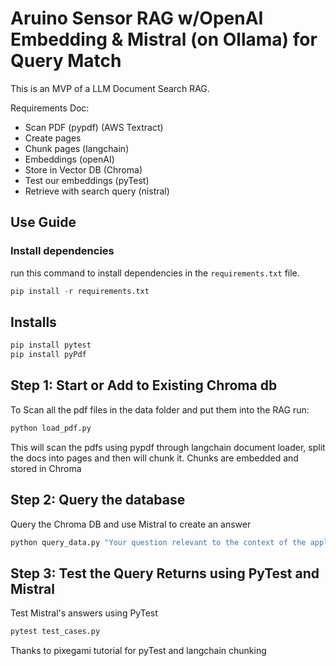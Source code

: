 # Aruino Sensor RAG w/OpenAI Embedding & Mistral (on Ollama) for Query Match

This is an MVP of a LLM Document Search RAG. 

Requirements Doc:
* Scan PDF (pypdf) (AWS Textract)
* Create pages
* Chunk pages (langchain) 
* Embeddings (openAI) 
* Store in Vector DB (Chroma) 
* Test our embeddings (pyTest)
* Retrieve with search query (nistral)

## Use Guide
### Install dependencies
run this command to install dependencies in the `requirements.txt` file. 

```python
pip install -r requirements.txt
```




## Installs
```python
pip install pytest 
pip install pyPdf
```

## Step 1: Start or Add to Existing Chroma db

To Scan all the pdf files in the data folder and put them into the RAG run:

```python
python load_pdf.py
```
This will scan the pdfs using pypdf through langchain document loader, split the docs into pages and then will chunk it. Chunks are embedded and stored in Chroma
## Step 2: Query the database

Query the Chroma DB and use Mistral to create an answer

```python
python query_data.py "Your question relevant to the context of the application"
```

## Step 3: Test the Query Returns using PyTest and Mistral

Test Mistral's answers using PyTest 

```python
pytest test_cases.py
```


Thanks to pixegami tutorial for pyTest and langchain chunking
